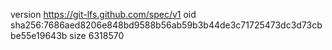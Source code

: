 version https://git-lfs.github.com/spec/v1
oid sha256:7686aed8206e848bd9588b56ab59b3b44de3c71725473dc3d73cbbe55e19643b
size 6318570
